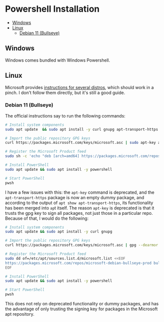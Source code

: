 <!--
SPDX-FileCopyrightText: 2023 Eli Array Minkoff

SPDX-License-Identifier: MIT
-->

# Powershell Installation

<!-- vim-markdown-toc GitLab -->

* [Windows](#windows)
* [Linux](#linux)
  * [Debian 11 (Bullseye)](#debian-11-bullseye)

<!-- vim-markdown-toc -->

## Windows

Windows comes bundled with Windows Powershell.

## Linux

Microsoft provides [instructions for several distros](https://learn.microsoft.com/en-us/powershell/scripting/install/installing-powershell-on-linux?view=powershell-7.3), which should work in a pinch. I don't follow them directly, but it's still a good guide.

### Debian 11 (Bullseye)

The official instructions say to run the following commands:

```sh
# Install system components
sudo apt update  && sudo apt install -y curl gnupg apt-transport-https

# Import the public repository GPG keys
curl https://packages.microsoft.com/keys/microsoft.asc | sudo apt-key add -

# Register the Microsoft Product feed
sudo sh -c 'echo "deb [arch=amd64] https://packages.microsoft.com/repos/microsoft-debian-bullseye-prod bullseye main" > /etc/apt/sources.list.d/microsoft.list'

# Install PowerShell
sudo apt update && sudo apt install -y powershell

# Start PowerShell
pwsh
```

I have a few issues with this: the `apt-key` command is deprecated, and the `apt-transport-https` package is now an empty dummy package, and according to the
output of `apt show apt-transport-https`, its functionality has been merged into `ap`t itself. The reason `apt-key` is deprecated is that it trusts the gpg key to sign all packages, not just those in a particular repo. Because of that, I would do the following:

```sh
# Install system components
sudo apt update && sudo apt install -y curl gnupg

# Import the public repository GPG keys
curl https://packages.microsoft.com/keys/microsoft.asc | gpg --dearmor | sudo dd of=/etc/apt/keyrings/microsoft.gpg

# Register the Microsoft Product feed
sudo dd of=/etc/apt/sources.list.d/microsoft.list <<EOF
https://packages.microsoft.com/repos/microsoft-debian-bullseye-prod bullseye main
EOF

# Install PowerShell
sudo apt update && sudo apt install -y powershell

# Start PowerShell
pwsh
```

This does not rely on deprecated functionality or dummy packages, and has the advantage of only trusting the signing key for packages in the Microsoft apt repository.
